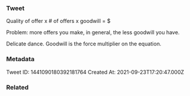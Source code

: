 ### Tweet
Quality of offer x # of offers x goodwill = $

Problem: more offers you make, in general, the less goodwill you have. 

Delicate dance. Goodwill is the force multiplier on the equation.

### Metadata
Tweet ID: 1441090180392181764
Created At: 2021-09-23T17:20:47.000Z

### Related

